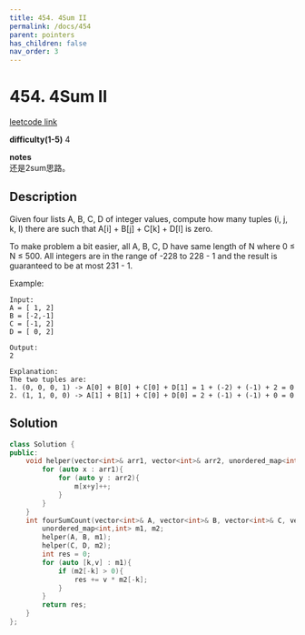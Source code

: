 ```yaml
---
title: 454. 4Sum II
permalink: /docs/454
parent: pointers
has_children: false
nav_order: 3
---
```

# 454. 4Sum II
[leetcode link](https://leetcode.com/problems/4sum-ii/)

**difficulty(1-5)** 
4

**notes**   
还是2sum思路。

## Description
Given four lists A, B, C, D of integer values, compute how many tuples (i, j, k, l) there are such that A[i] + B[j] + C[k] + D[l] is zero.

To make problem a bit easier, all A, B, C, D have same length of N where 0 ≤ N ≤ 500. All integers are in the range of -228 to 228 - 1 and the result is guaranteed to be at most 231 - 1.

Example:
```
Input:
A = [ 1, 2]
B = [-2,-1]
C = [-1, 2]
D = [ 0, 2]

Output:
2

Explanation:
The two tuples are:
1. (0, 0, 0, 1) -> A[0] + B[0] + C[0] + D[1] = 1 + (-2) + (-1) + 2 = 0
2. (1, 1, 0, 0) -> A[1] + B[1] + C[0] + D[0] = 2 + (-1) + (-1) + 0 = 0
```

## Solution
```c++
class Solution {
public:
    void helper(vector<int>& arr1, vector<int>& arr2, unordered_map<int,int>& m){
        for (auto x : arr1){
            for (auto y : arr2){
                m[x+y]++;
            }
        }
    }
    int fourSumCount(vector<int>& A, vector<int>& B, vector<int>& C, vector<int>& D) {
        unordered_map<int,int> m1, m2;
        helper(A, B, m1);
        helper(C, D, m2);
        int res = 0;
        for (auto [k,v] : m1){
            if (m2[-k] > 0){
                res += v * m2[-k];
            }
        }
        return res;        
    }
};
```

<!-- 
Default label
{: .label }

Blue label
{: .label .label-blue }

Stable
{: .label .label-green }

New release
{: .label .label-purple }

Coming soon
{: .label .label-yellow }

Deprecated
{: .label .label-red } -->

